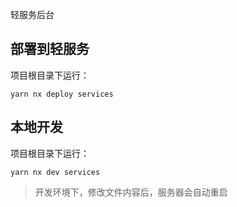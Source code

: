 轻服务后台

## 部署到轻服务

项目根目录下运行：

```shell
yarn nx deploy services
```

## 本地开发

项目根目录下运行：

```shell
yarn nx dev services
```

> 开发环境下，修改文件内容后，服务器会自动重启
